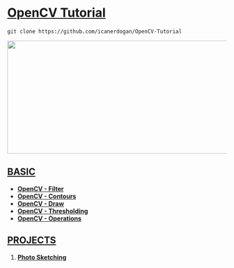 <h1><a href = "https://github.com/icanerdogan"> OpenCV Tutorial </a></h1>

```
git clone https://github.com/icanerdogan/OpenCV-Tutorial
```

<p align="center">
  <img src="https://r.resimlink.com/OFj.png" width="800" height="259">
</p>

<h2><a href="https://github.com/icanerdogan/OpenCV-Tutorial/tree/master/BASIC"> BASIC </a></h2>

<ul>
  <li><b><a href="https://github.com/icanerdogan/OpenCV-Tutorial/blob/master/BASIC/1-Filter.ipynb">OpenCV - Filter</a></b></li>
  <li><b><a href="https://github.com/icanerdogan/OpenCV-Tutorial/blob/master/BASIC/2-Contours.ipynb">OpenCV - Contours</a></b></li>
  <li><b><a href="https://github.com/icanerdogan/OpenCV-Tutorial/blob/master/BASIC/3-Draw.ipynb">OpenCV - Draw</a></b></li>
  <li><b><a href="https://github.com/icanerdogan/OpenCV-Tutorial/blob/master/BASIC/4-Thresholding.ipynb">OpenCV - Thresholding</a></b></li>
  <li><b><a href="https://github.com/icanerdogan/OpenCV-Tutorial/blob/master/BASIC/5-Operations.ipynb">OpenCV - Operations</a></b></li>
</ul>  

<h2><a href="https://github.com/icanerdogan/OpenCV-Tutorial"> PROJECTS </a></h2>

<ol>
  <li><b><a href="https://github.com/icanerdogan/OpenCV-Tutorial/blob/master/1-Photo%20Sketching.ipynb">Photo Sketching</a></b></li>
</ol>
